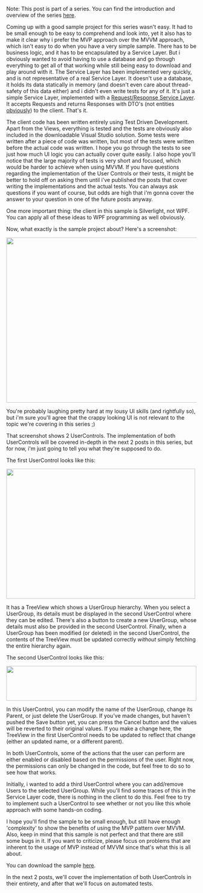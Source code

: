 Note: This post is part of a series. You can find the introduction and overview of the series <a href="/blog/2010/08/mvp-in-silverlightwpf-series">here</a>.

Coming up with a good sample project for this series wasn't easy.  It had to be small enough to be easy to comprehend and look into, yet it also has to make it clear why i prefer the MVP approach over the MVVM approach, which isn't easy to do when you have a very simple sample.  There has to be business logic, and it has to be encapsulated by a Service Layer.  But i obviously wanted to avoid having to use a database and go through everything to get all of that working while still being easy to download and play around with it.  The Service Layer has been implemented very quickly, and is not representative of a real Service Layer.  It doesn't use a database, it holds its data statically in memory (and doesn't even care about thread-safety of this data either) and i didn't even write tests for any of it.  It's just a simple Service Layer, implemented with a <a href="/blog/2009/11/requestresponse-service-layer-series/">Request/Response Service Layer</a>.  It accepts Requests and returns Responses with DTO's (not entities <a href="/blog/2010/05/why-you-shouldnt-expose-your-entities-through-your-services/">obviously</a>) to the client.  That's it. 

The client code has been written entirely using Test Driven Development.  Apart from the Views, everything is tested and the tests are obviously also included in the downloadable Visual Studio solution. Some tests were written after a piece of code was written, but most of the tests were written before the actual code was written. I hope you go through the tests to see just how much UI logic you can actually cover quite easily.  I also hope you'll notice that the large majority of tests is very short and focused, which would be harder to achieve when using MVVM.  If you have questions regarding the implementation of the User Controls or their tests, it might be better to hold off on asking them until i've published the posts that cover writing the implementations and the actual tests. You can always ask questions if you want of course, but odds are high that i'm gonna cover the answer to your question in one of the future posts anyway.

One more important thing: the client in this sample is Silverlight, not WPF. You can apply all of these ideas to WPF programming as well obviously.

Now, what exactly is the sample project about? Here's a screenshot:

<a href="/blog/wp-content/uploads/2010/08/sample_both_controls.png"><img src="/blog/wp-content/uploads/2010/08/sample_both_controls.png" alt="" title="sample_both_controls" width="510" height="437" class="aligncenter size-full wp-image-2438" /></a>

You're probably laughing pretty hard at my lousy UI skills (and rightfully so), but i'm sure you'll agree that the crappy looking UI is not relevant to the topic we're covering in this series ;)

That screenshot shows 2 UserControls.  The implementation of both UserControls will be covered in-depth in the next 2 posts in this series, but for now, i'm just going to tell you what they're supposed to do.  

The first UserControl looks like this:

<a href="/blog/wp-content/uploads/2010/08/sample_overview.png"><img src="/blog/wp-content/uploads/2010/08/sample_overview.png" alt="" title="sample_overview" width="500" height="344" class="aligncenter size-full wp-image-2440" /></a>

It has a TreeView which shows a UserGroup hierarchy.  When you select a UserGroup, its details must be displayed in the second UserControl where they can be edited.  There's also a button to create a new UserGroup, whose details must also be provided in the second UserControl.  Finally, when a UserGroup has been modified (or deleted) in the second UserControl, the contents of the TreeView must be updated correctly <em>without</em> simply fetching the entire hierarchy again.

The second UserControl looks like this:

<a href="/blog/wp-content/uploads/2010/08/sample_details.png"><img src="/blog/wp-content/uploads/2010/08/sample_details.png" alt="" title="sample_details" width="503" height="92" class="aligncenter size-full wp-image-2439" /></a>

In this UserControl, you can modify the name of the UserGroup, change its Parent, or just delete the UserGroup.  If you've made changes, but haven't pushed the Save button yet, you can press the Cancel button and the values will be reverted to their original values.  If you make a change here, the TreeView in the first UserControl needs to be updated to reflect that change (either an updated name, or a different parent). 

In both UserControls, some of the actions that the user can perform are either enabled or disabled based on the permissions of the user.  Right now, the permissions can only be changed in the code, but feel free to do so to see how that works. 

Initially, i wanted to add a third UserControl where you can add/remove Users to the selected UserGroup.  While you'll find some traces of this in the Service Layer code, there is nothing in the client to do this.  Feel free to try to implement such a UserControl to see whether or not you like this whole approach with some hands-on coding.  

I hope you'll find the sample to be small enough, but still have enough 'complexity' to show the benefits of using the MVP pattern over MVVM.  Also, keep in mind that this sample is not perfect and that there are still some bugs in it.  If you want to criticize, please focus on problems that are inherent to the usage of MVP instead of MVVM since that's what this is all about.  

You can download the sample <a href="http://davybrion.com/files/SilverlightMVP.zip">here</a>.

In the next 2 posts, we'll cover the implementation of both UserControls in their entirety, and after that we'll focus on automated tests.
